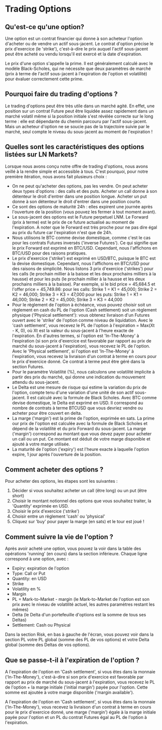 # Trading Options

## Qu'est-ce qu'une option?

Une option est un contrat financier qui donne à son acheteur l'option d'acheter ou de vendre un actif sous-jacent. Le contrat d'option précise le prix d'exercice (le 'strike'), c'est-à-dire le prix auquel l'actif sous-jacent peut être acheté ou vendu lorsqu'il est exercé et la date d'expiration.

Le prix d'une option s'appelle la prime. Il est généralement calculé avec le modèle Black-Scholes, qui ne nécessite que deux paramètres de marché (prix à terme de l'actif sous-jacent à l'expiration de l'option et volatilité) pour évaluer correctement cette prime.

## Pourquoi faire du trading d'options ?

Le trading d'options peut être très utile dans un marché agité. En effet, une position sur un contrat Future peut être liquidée assez rapidement dans un marché volatil même si la position initiale s'est révélée correcte sur le long terme : elle est dépendante du chemin parcouru par l'actif sous-jacent.
Mais un acheteur d'option ne se soucie pas de la trajectoire suivie par le marché, seul compte le niveau du sous-jacent au moment de l'expiration !

## Quelles sont les caractéristiques des options listées sur LN Markets?

Lorsque nous avons conçu notre offre de trading d'options, nous avons veillé à la rendre simple et accessible à tous. C'est pourquoi, pour notre première itération, nous avons fait plusieurs choix :
- On ne peut qu'acheter des options, pas les vendre. On peut acheter deux types d'options : des calls et des puts. Acheter un call donne à son détenteur le droit d'entrer dans une position longue. Acheter un put donne à son détenteur le droit d'entrer dans une position courte.
- Ce sont des options de maturité 24h : elles expirent une journée après l'ouverture de la position (vous pouvez les fermer à tout moment avant).
- Le sous-jacent des options est le Future perpetuel LNM. Le Forward (prix à terme) est le prix de ce future actualisé au moment de l'expiration. A noter que le Forward est très proche pour ne pas dire égal au prix du future car l'expiration n'est que de 24h.
- Nous utilisons le BTC comme devise domestique, comme c'est le cas pour les contrats Futures inversés ('inverse Futures'). Ce qui signifie que le prix Forward est exprimé en BTC/USD. Cependant, nous l'affichons en BTC/USD pour des raisons pratiques.
- Le prix d'exercice ('strike') est exprimé en USD/BTC, puisque le BTC est la devise domestique. Cependant, nous l'affichons en BTC/USD pour des raisons de simplicité. Nous listons 3 prix d'exercice ('strikes') pour les calls (le prochain millier à la baisse et les deux prochains milliers à la hausse) et pour les puts (le prochain millier à la hausse et les deux prochains milliers à la baisse).
 Par exemple, si le bid price = 45,684.5 et l'offer price = 45,749.86:
    pour les calls: Strike 1 = K1 = 45,000; Strike 2 =  K2 = 46,000; Strike 3 =  K3 = 47,000
    pour les puts: Strike 1 = K1 = 46,000; Strike 2 =  K2 = 45,000; Strike 3 =  K3 = 44,000
- Pour le règlement de l'option à échéance, vous pouvez choisir soit un règlement en cash du PL de l'option (Cash settlement) soit un règlement physique ('Physical settlement'): vous obtenez livraison d'un Futures ouvert avec le 'strike' de l'option comme niveau de liquidation.
Avec le 'cash settlement', vous recevez le PL de l'option à l'expiration = Max(Xt - K, 0), où Xt est la valeur du sous-jacent à l'heure exacte de l'expiration. En d'autres termes, si l'option est 'In-The-Money' à l'expiration (si son prix d'exercice est favorable par rapport au prix de marché du sous-jacent à l'expiration), vous recevez le PL de l'option.
Avec le 'Physical settlement', si l'option est 'In-The-Money' à l'expiration, vous recevez la livraison d'un contrat à terme en cours pour le prix d'exercice donné. Ce contrat à terme peut être géré dans la section Futures.
- Pour le paramètre Volatilité (%), nous calculons une volatilité implicite à partir des prix du marché, qui donne une indication du mouvement attendu du sous-jacent.
- Le Delta est une mesure de risque qui estime la variation du prix de l'option, compte tenu d'une variation d'une unité de son actif sous-jacent. Il est calculé avec la formule de Black Scholes. Avec BTC comme devise domestique, le Delta est exprimé en USD. Il correspond au nombre de contrats à terme BTCUSD que vous devriez vendre ou acheter pour être couvert en delta.
- La marge ('margin') est la prime de l'option, exprimée en sats. La prime our prix de l'option est calculée avec la formule de Black Scholes et dépend de la volatilité et du prix Forward du sous-jacent. La marge ('margin') correspond au montant que vous devez payer pour acheter un call ou un put. Ce montant est déduit de votre marge disponible et ajouté à votre marge utilisée.
- La maturité de l'option ('expiry') est l'heure exacte à laquelle l'option expire, 1 jour après l'ouverture de la position.

## Comment acheter des options ?

Pour acheter des options, les étapes sont les suivantes :
1. Décider si vous souhaitez acheter un call (être long) ou un put (être short) 
2. Choisir le montant notionnel des options que vous souhaitez traiter, la 'Quantity' exprimée en USD.
3. Choisir le prix d'exercice ('strike')
4. Choisir entre un règlement 'cash' ou 'physical'
5. Cliquez sur 'buy' pour payer la marge (en sats) et le tour est joué !

## Comment suivre la vie de l'option ?

Après avoir acheté une option, vous pouvez la voir dans la table des opérations 'running' (en cours) dans la section inférieure. Chaque ligne correspond à une option, avec :
- Expiry: expiration de l'option
- Type: Call or Put
- Quantity: en USD
- Strike
- Volatility en %
- Margin
- PL = Mark-to-Market - margin (le Mark-to-Market de l'option est son prix avec le niveau de volatilité actuel, les autres paramètres restant les mêmes)
- Delta (le Delta d'un portefeuille d'options est la somme de tous ses Deltas)
- Settlement: Cash ou Physical

Dans la section Risk, en bas à gauche de l'écran, vous pouvez voir dans la section PL votre PL global (somme des PL de vos options) et votre Delta global (somme des Deltas de vos options).

## Que se passe-t-il à l'expiration de l'option ?

A l'expiration de l'option en 'Cash settlement', si vous êtes dans la monnaie ('In-The-Money'), c'est-à-dire si son prix d'exercice est favorable par rapport au prix de marché du sous-jacent à l'expiration, vous recevez le PL de l'option + la marge initiale ('initial margin') payée pour l'option. Cette somme est ajoutée à votre marge disponible ('margin available').

A l'expiration de l'option en 'Cash settlement', si vous êtes dans la monnaie ('In-The-Money'), vous recevez la livraison d'un contrat à terme en cours pour le prix d'exercice donné, une marge ('margin') égale à la marge initiale payée pour l'option et un PL du contrat Futures égal au PL de l'option à l'expiration.

